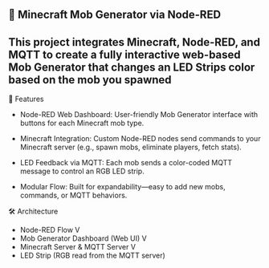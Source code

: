 🧱 Minecraft Mob Generator via Node-RED
-

This project integrates Minecraft, Node-RED, and MQTT to create a fully interactive web-based Mob Generator that changes an LED Strips color based on the mob you spawned
-

🚀 Features
- Node-RED Web Dashboard: User-friendly Mob Generator interface with buttons for each Minecraft mob type.
 
- Minecraft Integration: Custom Node-RED nodes send commands to your Minecraft server (e.g., spawn mobs, eliminate players, fetch stats).

- LED Feedback via MQTT: Each mob sends a color-coded MQTT message to control an RGB LED strip.
 
- Modular Flow: Built for expandability—easy to add new mobs, commands, or MQTT behaviors.

🛠️ Architecture
- Node-RED Flow
      V
- Mob Generator Dashboard (Web UI)
      V
- Minecraft Server & MQTT Server
      V
- LED Strip (RGB read from the MQTT server)

